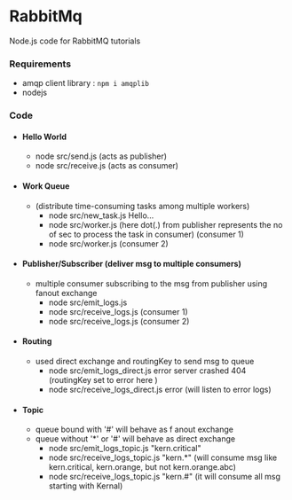 
# RabbitMq

Node.js code for RabbitMQ tutorials

### Requirements
- amqp client library : `npm i amqplib`
- nodejs

### Code
- #### Hello World
    - node src/send.js (acts as publisher)
    - node src/receive.js (acts as consumer)

- #### Work Queue 
  - (distribute time-consuming tasks among multiple workers)
      - node src/new_task.js Hello... 
      - node src/worker.js (here dot(.) from publisher represents the no of sec to process the task in consumer) (consumer 1)
      - node src/worker.js (consumer 2)
- #### Publisher/Subscriber (deliver msg to multiple consumers)
  - multiple consumer subscribing to the msg from publisher using fanout exchange
      - node src/emit_logs.js
      - node src/receive_logs.js (consumer 1)
      - node src/receive_logs.js (consumer 2)

- #### Routing
  - used direct exchange and routingKey to send msg to queue
    - node src/emit_logs_direct.js error server crashed 404 (routingKey set to error here )
    - node src/receive_logs_direct.js error (will listen to error logs)

- #### Topic
  - queue bound with '#' will behave as f   anout exchange
  - queue without '*' or '#' will behave as direct exchange
    - node src/emit_logs_topic.js "kern.critical" 
    - node src/receive_logs_topic.js "kern.*" (will consume msg like kern.critical, kern.orange, but not kern.orange.abc)
    - node src/receive_logs_topic.js "kern.#" (it will consume all msg starting with Kernal) 